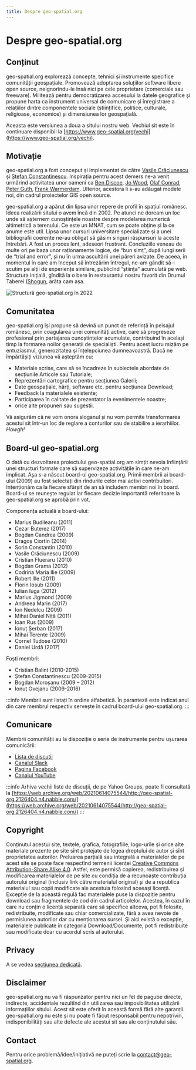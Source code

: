 ```yaml
---
title: Despre geo-spatial.org
---
```

# Despre geo-spatial.org

## Conținut

geo-spatial.org explorează concepte, tehnici și instrumente specifice comunității geospațiale. Promovează adoptarea soluțiilor software libere open source, neignorîndu-le însă nici pe cele proprietare (comerciale sau freeware). Militează pentru democratizarea accesului la datele geografice și propune harta ca instrument universal de comunicare și înregistrare a relațiilor dintre componentele sociale (științifice, politice, culturale, religioase, economice) și dimensiunea lor geospațială.

Aceasta este versiunea a doua a sitului nostru web. Vechiul sit este în continuare disponibil la [https://www.geo-spatial.org/vechi](https://www.geo-spatial.org/vechi).

## Motivație

geo-spatial.org a fost conceput și implementat de către [Vasile Crăciunescu](https://www.linkedin.com/in/vasilecraciunescu/) și [Ștefan Constantinescu](https://www.researchgate.net/profile/Stefan-Constantinescu). Inspirația pentru acest demers ne-a venit urmărind activitatea unor oameni ca [Ben Discoe](https://www.linkedin.com/in/ben-discoe-4a1257/), [Jo Wood](https://www.gicentre.net/jwo/index), [Olaf Conrad](https://www.researchgate.net/profile/Olaf-Conrad-2), [Peter Guth](https://www.researchgate.net/profile/Peter-Guth), [Frank Warmerdam](https://www.linkedin.com/in/frank-warmerdam-548b66132). Ulterior, acestora li s-au adăugat modele noi, din cadrul proiectelor GIS open source.

geo-spatial.org a apărut din lipsa unor repere de profil în spațiul românesc. Ideea realizării sitului o avem încă din 2002. Pe atunci ne doream un loc unde să așternem cunoștințele noastre despre modelarea numerică altimetrică a terenului. Ce este un MNAT, cum se poate obține și la ce anume este util. Lipsa unor cursuri universitare specializate și a unei bibliografii coerente ne-au obligat să găsim singuri răspunsuri la aceste întrebări. A fost un proces lent, adeseori frustrant. Concluziile veneau de multe ori pe baza unor raționamente logice, de “bun simț”, după lungi serii de “trial and error”, și nu în urma ascultării unei păreri avizate. De aceea, în momentul în care am început să întrezărim întregul, ne-am gândit să-i scutim pe alții de experiențe similare, publicînd “știința” acumulată pe web. Structura inițială, gîndită la o bere în restaurantul nostru favorit din Drumul Taberei ([Shogun](https://restaurantshogun.ro/), arăta cam așa.

![Structură geo-spatial.org în 2022](/img/structura-dem-unibuc-ro.jpg)

## Comunitatea

geo-spatial.org își propune să devină un punct de referință în peisajul românesc, prin coagularea unei comunități active, care să progreseze profesional prin partajarea cunoștințelor acumulate, contribuind în același timp la formarea noilor generații de specialiști. Pentru acest lucru mizăm pe entuziasmul, generozitatea și înțelepciunea dumneavoastră. Dacă ne împărtășiți viziunea vă așteptăm cu:

* Materiale scrise, care să se încadreze în subiectele abordate de secțiunile Articole sau Tutoriale;
* Reprezentări cartografice pentru secțiunea Galerii;
* Date geospațiale, hărți, software etc. pentru secțiunea Download;
* Feedback la materialele existente;
* Participarea în calitate de prezentator la evenimentele noastre;
* orice alte propuneri sau sugestii.

Vă asigurăm că ne vom onora sloganul și nu vom permite transformarea acestui sit într-un loc de reglare a conturilor sau de stabilire a ierarhiilor. *Howgh!*

## Board-ul geo-spatial.org

O dată cu dezvoltarea proiectului geo-spatial.org am simțit nevoia înființării unei structuri formale care să supervizeze activitățile în care ne-am implicat. Așa s-a născut board-ul geo-spatial.org. Primii membrii ai board-ului (2009) au fost selectați din rîndurile celor mai activi contribuitori. Intenționăm ca la fiecare sfârșit de an să includem membri noi în board. Board-ul se reunește regulat iar fiecare decizie importantă referitoare la geo-spatial.org se aprobă prin vot.

Componența actuală a board-ului:

* Marius Budileanu (2011)
* Cezar Buterez (2017)
* Bogdan Candrea (2009)
* Dragoș Ciortin (2014)
* Sorin Constantin (2010)
* Vasile Crăciunescu (2009)
* Cristian Flueraru (2010)
* Bogdan Grama (2012)
* Codrina Maria Ilie (2009)
* Robert Ille (2011)
* Florin Iosub (2009)
* Iulian Iuga (2012)
* Marius Jigmond (2009)
* Andreea Marin (2017)
* Ion Nedelcu (2009)
* Mihai Daniel Niță (2011)
* Ioan Rus (2009)
* Ionuț Șerban (2017)
* Mihai Terente (2009)
* Cornel Tudose (2010)
* Daniel Urdă (2017)

Foști membri:

* Cristian Balint (2010-2015)
* Ștefan Constantinescu (2009-2015)
* Bogdan Moroșanu (2009 – 2012)
* Ionuț Ovejanu (2009-2016)

:::info
Membrii sunt listați în ordine alfabetică. În paranteză este indicat anul din care membrul respectiv servește în cadrul board-ului geo-spatial.org.
:::

## Comunicare

Membrii comunității au la dispoziție o serie de instrumente pentru ușurarea comunicării:

* [Lista de discuții](https://groups.io/g/geo-spatial)
* [Canalul Slack](https://geospatialorg-1.slack.com/join/shared_invite/zt-cle5seo4-u9Bbr_mSV8R_BiROSGWr2A)
* [Pagina Facebook](https://www.facebook.com/geospatialorg)
* [Canalul YouTube](https://www.facebook.com/geospatialorg)

:::info
Arhiva vechii liste de discuții, de pe Yahoo Groups, poate fi consultată la [https://web.archive.org/web/20210614075544/http://geo-spatial-org.2126404.n4.nabble.com/](https://web.archive.org/web/20210614075544/http://geo-spatial-org.2126404.n4.nabble.com/)
:::

## Copyright

Conținutul acestui site, textele, grafica, fotografiile, logo-urile și orice alte materiale prezente pe site sînt protejate de legea dreptului de autor și sînt proprietatea autorilor. Preluarea parțială sau integrală a materialelor de pe acest site se poate face respectînd termenii licenței [Creative Commons Attribution-Share Alike 4.0](https://creativecommons.org/licenses/by-sa/4.0/). Astfel, este permisă copierea, redistribuirea și modificarea materialelor de pe site cu condiția de a recunoaște contribuția autorului original (inclusiv link către materialul original) și de a republica materialul sau copii modificate ale acestuia folosind aceeași licență. Excepție de la această regulă fac materialele puse la dispoziție pentru download sau fragmentele de cod din cadrul articolelor. Acestea, în cazul în care nu conțin o licență separată care să specifice altceva, pot fi folosite, redistribuite, modificate sau chiar comercializate, fără a avea nevoie de permisiunea autorilor dar cu menționarea sursei. Și aici există o excepție, materialele publicate în categoria Download/Documente, pot fi redistribuite sau modificate doar cu acordul scris al autorului.

## Privacy

A se vedea [secțiunea dedicată](privacy).

## Disclaimer

geo-spatial.org nu va fi răspunzator pentru nici un fel de pagube directe, indirecte, accidentale rezultînd din utilizarea sau imposibilitatea utilizării informațiilor sitului. Acest sit este oferit în această formă fără alte garanții. geo-spatial.org nu este și nu poate fi făcut responsabil pentru nepotriviri, indisponibilități sau alte defecte ale acestui sit sau ale conținutului său.

## Contact

Pentru orice problemă/idee/inițiativă ne puteți scrie la [contact@geo-spatial.org](mailto:contact@geo-spatial.org).
